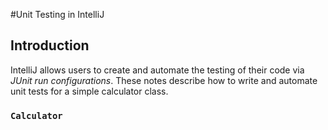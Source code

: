 #Unit Testing in IntelliJ

## Introduction

IntelliJ allows users to create and automate the testing of their code via *JUnit run configurations*. These notes describe 
how to write and automate unit tests for a simple calculator class.

### `Calculator`
